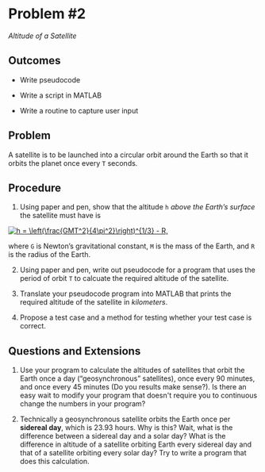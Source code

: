 # Problem \#2  
*Altitude of a Satellite*

## Outcomes
  - <span>Write pseudocode</span>

  - <span>Write a script in MATLAB</span>

  - <span>Write a routine to capture user input</span>

## Problem

A satellite is to be launched into a circular orbit around the Earth so
that it orbits the planet once every `T` seconds.

## Procedure

1.  <span>Using paper and pen, show that the altitude `h` *above the Earth’s surface* the
    satellite must have is
  
   <a href="https://www.codecogs.com/eqnedit.php?latex=h&space;=&space;\left(\frac{GMT^2}{4\pi^2}\right)^{1/3}&space;-&space;R," target="_blank"><img src="https://latex.codecogs.com/gif.latex?h&space;=&space;\left(\frac{GMT^2}{4\pi^2}\right)^{1/3}&space;-&space;R," title="h = \left(\frac{GMT^2}{4\pi^2}\right)^{1/3} - R," /></a>
 
 where `G` is Newton’s gravitational constant, `M` is the mass of the Earth, and
    `R` is the radius of the Earth. </span>

2.  <span>Using paper and pen, write out pseudocode for a program that uses the period of orbit `T` to calcuate the required altitude of the satellite.

3.  <span>Translate your pseudocode program into MATLAB that prints the required
    altitude of the satellite in *kilometers*.</span>

4.  <span>Propose a test case and a method for testing whether your test case is correct.</span>


## Questions and Extensions

1.  <span>Use your program to calculate the altitudes of satellites that orbit the
    Earth once a day (“geosynchronous” satellites), once every 90
    minutes, and once every 45 minutes (Do you results make sense?). Is there an easy wait to modify your program that doesn't require you to continuous change the numbers in your program?</span>

2.  <span>Technically a geosynchronous satellite orbits the Earth once
    per **sidereal day**, which is 23.93 hours. Why is this? Wait, what
    is the difference between a sidereal day and a solar day? What is
    the difference in altitude of a satellite orbiting Earth every
    sidereal day and that of a satellite orbiting every solar
    day? Try to write a program that does this calculation.</span>
